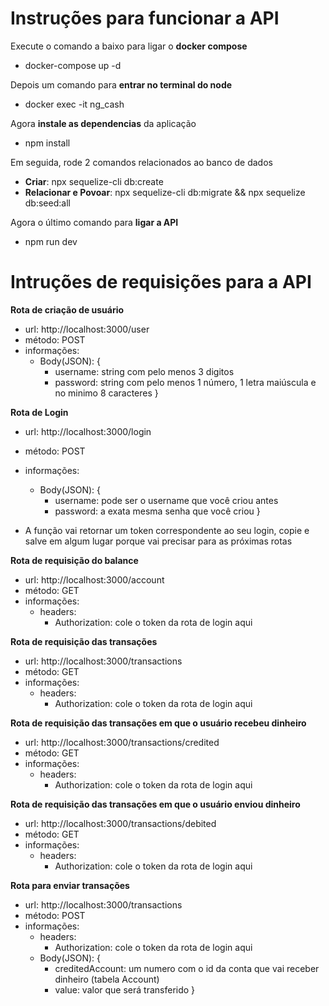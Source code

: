 # Instruções para funcionar a API
  Execute o comando a baixo para ligar o <span><strong>docker compose</strong></span>
  - docker-compose up -d
  
  Depois um comando para <span><strong>entrar no terminal do node</strong></span>
  - docker exec -it ng_cash

  Agora <span><strong>instale as dependencias</strong></span> da aplicação
  - npm install

  Em seguida, rode 2 comandos relacionados ao banco de dados
  - <span><strong>Criar</strong></span>: npx sequelize-cli db:create
  - <span><strong>Relacionar e Povoar</strong></span>: npx sequelize-cli db:migrate && npx sequelize db:seed:all

  Agora o último comando para <span><strong>ligar a API</strong></span>
  - npm run dev

# Intruções de requisições para a API

  <span><strong>Rota de criação de usuário</strong></span>
  - url: http://localhost:3000/user
  - método: POST
  - informações:
    - Body(JSON): {
      - username: string com pelo menos 3 digitos
      - password: string com pelo menos 1 número, 1 letra maiúscula e no minimo 8 caracteres
    }
  
  <span><strong>Rota de Login</strong></span>
  - url: http://localhost:3000/login
  - método: POST
  - informações:
    - Body(JSON): {
      - username: pode ser o username que você criou antes
      - password: a exata mesma senha que você criou
    }
  
  - A função vai retornar um token correspondente ao seu login, copie e salve em algum lugar porque vai precisar para as próximas rotas

  <span><strong>Rota de requisição do balance</strong></span>
  - url: http://localhost:3000/account
  - método: GET
  - informações:
    - headers: 
      - Authorization: cole o token da rota de login aqui

  <span><strong>Rota de requisição das transações</strong></span>
  - url: http://localhost:3000/transactions
  - método: GET
  - informações:
    - headers: 
      - Authorization: cole o token da rota de login aqui

  <span><strong>Rota de requisição das transações em que o usuário recebeu dinheiro</strong></span>
  - url: http://localhost:3000/transactions/credited
  - método: GET
  - informações:
    - headers: 
      - Authorization: cole o token da rota de login aqui

  <span><strong>Rota de requisição das transações em que o usuário enviou dinheiro</strong></span>
  - url: http://localhost:3000/transactions/debited
  - método: GET
  - informações:
    - headers: 
      - Authorization: cole o token da rota de login aqui

  <span><strong>Rota para enviar transações</strong></span>
  - url: http://localhost:3000/transactions
  - método: POST
  - informações:
    - headers: 
      - Authorization: cole o token da rota de login aqui
    - Body(JSON): {
      - creditedAccount: um numero com o id da conta que vai receber dinheiro (tabela Account)
      - value: valor que será transferido
    }
      
